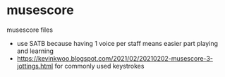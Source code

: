 # musescore
musescore files
- use SATB because having 1 voice per staff means easier part playing and learning
- https://kevinkwoo.blogspot.com/2021/02/20210202-musescore-3-jottings.html for commonly used keystrokes
